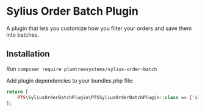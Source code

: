 # Sylius Order Batch Plugin 

A plugin that lets you customize how you filter your orders and save them into batches.

## Installation

Run `composer require plumtreesystems/sylius-order-batch`

Add plugin dependencies to your bundles.php file:

```php
return [
    PTS\SyliusOrderBatchPlugin\PTSSyliusOrderBatchPlugin::class => ['all' => true],
];
```